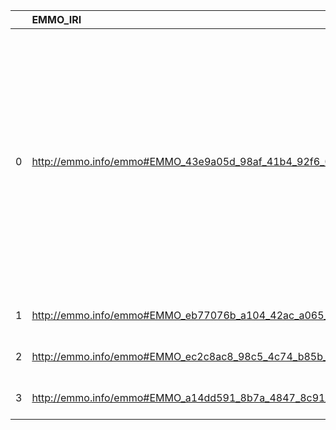 |    | EMMO_IRI                                                        | EMMO_DESC                                                                                                                | RXNO_IRI                                   | RXNO_DESC                                    | RXNO_DEF                                                                                                                                                                                                                                                                   |
|---:|:----------------------------------------------------------------|:-------------------------------------------------------------------------------------------------------------------------|:-------------------------------------------|:---------------------------------------------|:---------------------------------------------------------------------------------------------------------------------------------------------------------------------------------------------------------------------------------------------------------------------------|
|  0 | http://emmo.info/emmo#EMMO_43e9a05d_98af_41b4_92f6_00f79a09bfce | {'label': None, 'prefLabel': 'Process', 'altLabel': None, 'name': 'EMMO_43e9a05d_98af_41b4_92f6_00f79a09bfce'}           | http://purl.obolibrary.org/obo/BFO_0000015 | {'label': 'Process', 'prefLabel': 'Process'} | ['p is a process if p is an occurrent that has temporal proper parts and for some time t, p specifically depends on some material entity at t. [BFO]', locstr("Process, i.e., a physical entity with a temporal evolution that 'has a meaning for the ontologist'", 'en')] |
|  1 | http://emmo.info/emmo#EMMO_eb77076b_a104_42ac_a065_798b2d2809ad | {'label': None, 'prefLabel': 'Atom', 'altLabel': 'ChemicalElement', 'name': 'EMMO_eb77076b_a104_42ac_a065_798b2d2809ad'} | http://purl.obolibrary.org/obo/CHEBI_33250 | {'label': 'Atom'}                            | []                                                                                                                                                                                                                                                                         |
|  2 | http://emmo.info/emmo#EMMO_ec2c8ac8_98c5_4c74_b85b_ff8e8ca6655c | {'label': None, 'prefLabel': 'Mixture', 'altLabel': None, 'name': 'EMMO_ec2c8ac8_98c5_4c74_b85b_ff8e8ca6655c'}           | http://purl.obolibrary.org/obo/CHEBI_60004 | {'label': 'Mixture'}                         | []                                                                                                                                                                                                                                                                         |
|  3 | http://emmo.info/emmo#EMMO_a14dd591_8b7a_4847_8c91_3a2f421a45b4 | {'label': None, 'prefLabel': 'Macromolecule', 'altLabel': None, 'name': 'EMMO_a14dd591_8b7a_4847_8c91_3a2f421a45b4'}     | http://purl.obolibrary.org/obo/CHEBI_33839 | {'label': 'Macromolecule'}                   | []                                                                                                                                                                                                                                                                         |